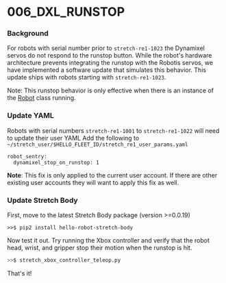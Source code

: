 # 006_DXL_RUNSTOP

### **Background**

For robots with serial number prior to `stretch-re1-1023` the Dynamixel servos do not respond to the runstop button. While the robot's hardware architecture prevents integrating the runstop with the Robotis servos, we have implemented a software update that simulates this behavior. This update ships with robots starting with `stretch-re1-1023`.

Note: This runstop behavior is only effective when there is an instance of the [Robot](https://github.com/hello-robot/stretch_body/blob/dxl_runstop/body/stretch_body/robot.py) class running. 

### Update YAML

Robots with serial numbers `stretch-re1-1001` to `stretch-re1-1022` will need to update their user YAML Add the following to `~/stretch_user/$HELLO_FLEET_ID/stretch_re1_user_params.yaml`

```
robot_sentry:
  dynamixel_stop_on_runstop: 1
```

**Note**: This fix is only applied to the current user account. If there are other existing user accounts they will want to apply this fix as well.

### Update Stretch Body

First, move to the latest Stretch Body package (version >=0.0.19)

```
>>$ pip2 install hello-robot-stretch-body
```

Now test it out. Try running the Xbox controller and verify that the robot head, wrist, and gripper stop their motion when the runstop is hit.

```bash
>>$ stretch_xbox_controller_teleop.py 
```

That's it!



